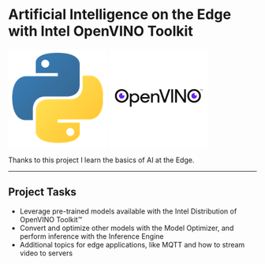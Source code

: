 # Artificial Intelligence on the Edge with Intel OpenVINO Toolkit

![](./public/python.png)
![](./public/openvino.png)

Thanks to this project I learn the basics of AI at the Edge.

---

## Project Tasks

* Leverage pre-trained models available with the Intel Distribution of OpenVINO Toolkit™  
* Convert and optimize other models with the Model Optimizer, and perform inference with the Inference Engine  
* Additional topics for edge applications, like MQTT and how to stream video to servers  